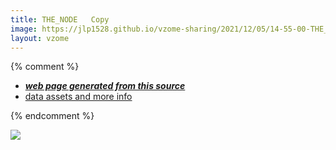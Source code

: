 ```yaml
---
title: THE_NODE   Copy
image: https://jlp1528.github.io/vzome-sharing/2021/12/05/14-55-00-THE_NODE%20-@50Copy/THE_NODE - Copy.png
layout: vzome
---
```


{% comment %}
 - [***web page generated from this source***][post]
 - [data assets and more info][github]

[post]: <https://jlp1528.github.io/vzome-sharing/2021/12/05/THE_NODE%20-%20Copy-14-55-00.html>
[github]: <https://github.com/jlp1528/vzome-sharing/tree/main/2021/12/05/14-55-00-THE_NODE - Copy/>
{% endcomment %}

<vzome-viewer style="width: 100%; height: 65vh;"
       src="https://jlp1528.github.io/vzome-sharing/2021/12/05/14-55-00-THE_NODE - Copy/THE_NODE - Copy.vZome" >
  <img src="https://jlp1528.github.io/vzome-sharing/2021/12/05/14-55-00-THE_NODE - Copy/THE_NODE - Copy.png" />
</vzome-viewer>
